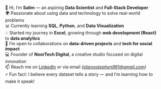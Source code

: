 👋 Hi, I’m **Salim** — an aspiring **Data Scientist** and **Full-Stack Developer**  
🌍 Passionate about using data and technology to solve real-world problems  
📊 Currently learning **SQL**, **Python**, and **Data Visualization**  
💡 Started my journey in **Excel**, growing through **web development (React)** to **data analytics**  
🤝 I’m open to collaborations on **data-driven projects** and **tech for social impact**  
💻 Founder of **NoorTech Digital**, a creative studio focused on digital innovation  
📫 Reach me on [LinkedIn](www.linkedin.com/in/otienostephen505) or via email *(otienostephen991@gmail.com)*  
⚡ Fun fact: I believe every dataset tells a story — and I’m learning how to make it speak!
